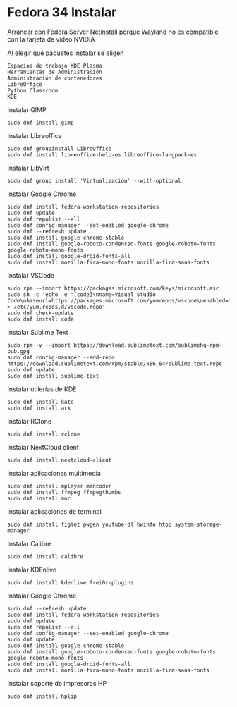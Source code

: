 # Fedora 34 Instalar

Arrancar con Fedora Server Netinstall porque Wayland no es compatible con la tarjeta de video NVIDIA

Al elegir qué paquetes instalar se eligen

    Espacios de trabajo KDE Plasma
    Herramientas de Administración
    Administración de contenedores
    LibreOffice
    Python Classroom
    KDE

Instalar GIMP

    sudo dnf install gimp

Instalar Libreoffice

    sudo dnf groupinstall LibreOffice
    sudo dnf install libreoffice-help-es libreoffice-langpack-es

Instalar LibVirt

    sudo dnf group install 'Virtualización' --with-optional

Instalar Google Chrome

    sudo dnf install fedora-workstation-repositories
    sudo dnf update
    sudo dnf repolist --all
    sudo dnf config-manager --set-enabled google-chrome
    sudo dnf --refresh update
    sudo dnf install google-chrome-stable
    sudo dnf install google-roboto-condensed-fonts google-roboto-fonts google-roboto-mono-fonts
    sudo dnf install google-droid-fonts-all
    sudo dnf install mozilla-fira-mono-fonts mozilla-fira-sans-fonts

Instalar VSCode

    sudo rpm --import https://packages.microsoft.com/keys/microsoft.asc
    sudo sh -c 'echo -e "[code]\nname=Visual Studio Code\nbaseurl=https://packages.microsoft.com/yumrepos/vscode\nenabled=1\ngpgcheck=1\ngpgkey=https://packages.microsoft.com/keys/microsoft.asc" > /etc/yum.repos.d/vscode.repo'
    sudo dnf check-update
    sudo dnf install code

Instalar Sublime Text

    sudo rpm -v --import https://download.sublimetext.com/sublimehq-rpm-pub.gpg
    sudo dnf config-manager --add-repo https://download.sublimetext.com/rpm/stable/x86_64/sublime-text.repo
    sudo dnf update
    sudo dnf install sublime-text

Instalar utilerías de KDE

    sudo dnf install kate
    sudo dnf install ark

Instalar RClone

    sudo dnf install rclone

Instalar NextCloud client

    sudo dnf install nextcloud-client

Instalar aplicaciones multimedia

    sudo dnf install mplayer mencoder
    sudo dnf install ffmpeg ffmpegthumbs
    sudo dnf install moc

Instalar aplicaciones de terminal

    sudo dnf install figlet pwgen youtube-dl hwinfo htop system-storage-manager

Instalar Calibre

    sudo dnf install calibre

Instalar KDEnlive

    sudo dnf install kdenlive frei0r-plugins

Instalar Google Chrome

    sudo dnf --refresh update
    sudo dnf install fedora-workstation-repositories
    sudo dnf update
    sudo dnf repolist --all
    sudo dnf config-manager --set-enabled google-chrome
    sudo dnf update
    sudo dnf install google-chrome-stable
    sudo dnf install google-roboto-condensed-fonts google-roboto-fonts google-roboto-mono-fonts
    sudo dnf install google-droid-fonts-all
    sudo dnf install mozilla-fira-mono-fonts mozilla-fira-sans-fonts

Instalar soporte de impresoras HP

    sudo dnf install hplip
